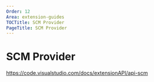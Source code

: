 ```yaml
---
Order: 12
Area: extension-guides
TOCTitle: SCM Provider
PageTitle: SCM Provider
---
```


# SCM Provider

https://code.visualstudio.com/docs/extensionAPI/api-scm